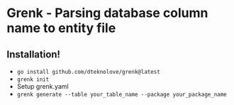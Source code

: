 # Grenk - Parsing database column name to entity file

## Installation!

- `go install github.com/dteknolove/grenk@latest`
- `grenk init`
- Setup grenk.yaml
- `grenk generate --table your_table_name --package your_package_name`

